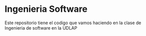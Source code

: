 # Ingenieria Software 
Este repositorio tiene el codigo que vamos haciendo en la clase de Ingenieria de software en la UDLAP
